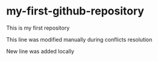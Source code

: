 # my-first-github-repository
This is my first repository

This line was modified manually during conflicts resolution

New line was added locally
